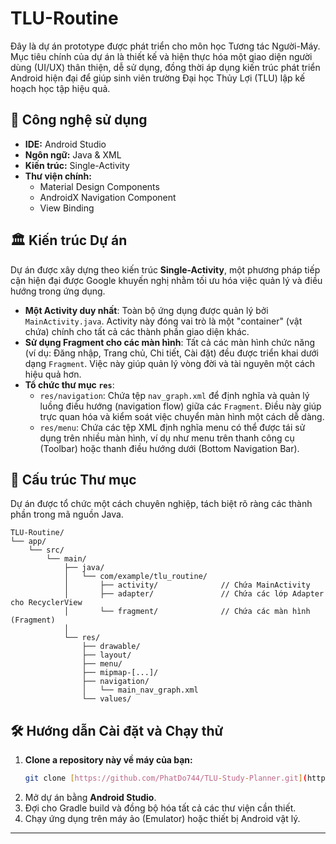 # TLU-Routine

Đây là dự án prototype được phát triển cho môn học Tương tác Người-Máy. Mục tiêu chính của dự án là thiết kế và hiện thực hóa một giao diện người dùng (UI/UX) thân thiện, dễ sử dụng, đồng thời áp dụng kiến trúc phát triển Android hiện đại để giúp sinh viên trường Đại học Thủy Lợi (TLU) lập kế hoạch học tập hiệu quả.

## 🚀 Công nghệ sử dụng
* **IDE:** Android Studio
* **Ngôn ngữ:** Java & XML
* **Kiến trúc:** Single-Activity
* **Thư viện chính:**
    * Material Design Components
    * AndroidX Navigation Component
    * View Binding

## 🏛️ Kiến trúc Dự án
Dự án được xây dựng theo kiến trúc **Single-Activity**, một phương pháp tiếp cận hiện đại được Google khuyến nghị nhằm tối ưu hóa việc quản lý và điều hướng trong ứng dụng.

* **Một Activity duy nhất**: Toàn bộ ứng dụng được quản lý bởi `MainActivity.java`. Activity này đóng vai trò là một "container" (vật chứa) chính cho tất cả các thành phần giao diện khác.
* **Sử dụng Fragment cho các màn hình**: Tất cả các màn hình chức năng (ví dụ: Đăng nhập, Trang chủ, Chi tiết, Cài đặt) đều được triển khai dưới dạng `Fragment`. Việc này giúp quản lý vòng đời và tài nguyên một cách hiệu quả hơn.
* **Tổ chức thư mục `res`**:
    * `res/navigation`: Chứa tệp `nav_graph.xml` để định nghĩa và quản lý luồng điều hướng (navigation flow) giữa các `Fragment`. Điều này giúp trực quan hóa và kiểm soát việc chuyển màn hình một cách dễ dàng.
    * `res/menu`: Chứa các tệp XML định nghĩa menu có thể được tái sử dụng trên nhiều màn hình, ví dụ như menu trên thanh công cụ (Toolbar) hoặc thanh điều hướng dưới (Bottom Navigation Bar).

## 📂 Cấu trúc Thư mục
Dự án được tổ chức một cách chuyên nghiệp, tách biệt rõ ràng các thành phần trong mã nguồn Java.

```plaintext
TLU-Routine/
└── app/
    └── src/
        └── main/
            ├── java/
            │   └── com/example/tlu_routine/
            │       ├── activity/              // Chứa MainActivity
            │       ├── adapter/               // Chứa các lớp Adapter cho RecyclerView
            │       └── fragment/              // Chứa các màn hình (Fragment)
            │
            └── res/
                ├── drawable/
                ├── layout/
                ├── menu/
                ├── mipmap-[...]/
                ├── navigation/
                │   └── main_nav_graph.xml
                └── values/
```

## 🛠️ Hướng dẫn Cài đặt và Chạy thử
1.  **Clone a repository này về máy của bạn:**
    ```bash
    git clone [https://github.com/PhatDo744/TLU-Study-Planner.git](https://github.com/PhatDo744/TLU-Study-Planner.git)
    ```
2.  Mở dự án bằng **Android Studio**.
3.  Đợi cho Gradle build và đồng bộ hóa tất cả các thư viện cần thiết.
4.  Chạy ứng dụng trên máy ảo (Emulator) hoặc thiết bị Android vật lý.

---
